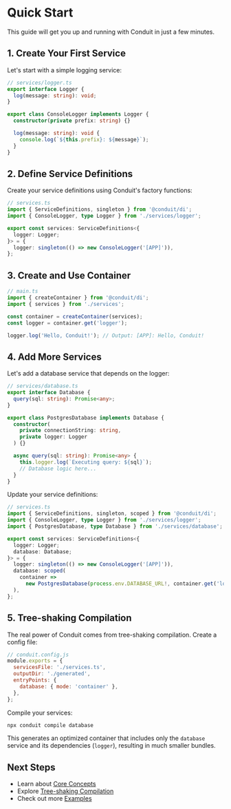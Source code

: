# Quick Start

This guide will get you up and running with Conduit in just a few minutes.

## 1. Create Your First Service

Let's start with a simple logging service:

```typescript
// services/logger.ts
export interface Logger {
  log(message: string): void;
}

export class ConsoleLogger implements Logger {
  constructor(private prefix: string) {}

  log(message: string): void {
    console.log(`${this.prefix}: ${message}`);
  }
}
```

## 2. Define Service Definitions

Create your service definitions using Conduit's factory functions:

```typescript
// services.ts
import { ServiceDefinitions, singleton } from '@conduit/di';
import { ConsoleLogger, type Logger } from './services/logger';

export const services: ServiceDefinitions<{
  logger: Logger;
}> = {
  logger: singleton(() => new ConsoleLogger('[APP]')),
};
```

## 3. Create and Use Container

```typescript
// main.ts
import { createContainer } from '@conduit/di';
import { services } from './services';

const container = createContainer(services);
const logger = container.get('logger');

logger.log('Hello, Conduit!'); // Output: [APP]: Hello, Conduit!
```

## 4. Add More Services

Let's add a database service that depends on the logger:

```typescript
// services/database.ts
export interface Database {
  query(sql: string): Promise<any>;
}

export class PostgresDatabase implements Database {
  constructor(
    private connectionString: string,
    private logger: Logger
  ) {}

  async query(sql: string): Promise<any> {
    this.logger.log(`Executing query: ${sql}`);
    // Database logic here...
  }
}
```

Update your service definitions:

```typescript
// services.ts
import { ServiceDefinitions, singleton, scoped } from '@conduit/di';
import { ConsoleLogger, type Logger } from './services/logger';
import { PostgresDatabase, type Database } from './services/database';

export const services: ServiceDefinitions<{
  logger: Logger;
  database: Database;
}> = {
  logger: singleton(() => new ConsoleLogger('[APP]')),
  database: scoped(
    container =>
      new PostgresDatabase(process.env.DATABASE_URL!, container.get('logger'))
  ),
};
```

## 5. Tree-shaking Compilation

The real power of Conduit comes from tree-shaking compilation. Create a config file:

```javascript
// conduit.config.js
module.exports = {
  servicesFile: './services.ts',
  outputDir: './generated',
  entryPoints: {
    database: { mode: 'container' },
  },
};
```

Compile your services:

```bash
npx conduit compile database
```

This generates an optimized container that includes only the `database` service and its dependencies (`logger`), resulting in much smaller bundles.

## Next Steps

- Learn about [Core Concepts](/guide/concepts)
- Explore [Tree-shaking Compilation](/guide/compilation)
- Check out more [Examples](/examples/basic)

